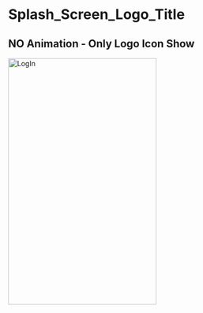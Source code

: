 # Splash_Screen_Logo_Title

## NO Animation - Only Logo Icon Show

<img src="/images/login.jpeg" alt="LogIn" width="300" height="500">
